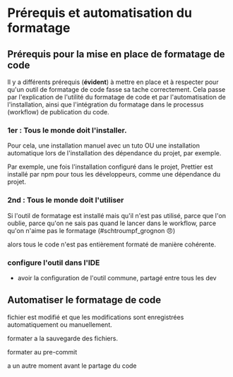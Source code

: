 # Prérequis et automatisation du formatage

## Prérequis pour la mise en place de formatage de code

Il y a différents prérequis \(**évident**\) à mettre en place et à respecter pour qu'un outil de formatage de code fasse sa tache correctement. Cela passe par l'explication de l'utilité du formatage de code et par l'automatisation de l'installation, ainsi que l'intégration du formatage dans le processus \(workflow\) de publication du code.

### 1er : Tous le monde doit l'installer. 

Pour cela, une installation manuel avec un tuto OU une installation automatique lors de l'installation des dépendance du projet, par exemple.

Par exemple, une fois l'installation configuré dans le projet, Prettier est installé par npm pour tous les développeurs, comme une dépendance du projet.

### 2nd : Tous le monde doit l'utiliser

Si l'outil de formatage est installé mais qu'il n'est pas utilisé, parce que l'on oublie, parce qu'on ne sais pas quand le lancer dans le workflow, parce qu'on n'aime pas le formatage \(\#schtroumpf\_grognon 😠\)

alors tous le code n'est pas entièrement formaté de manière cohérente.

### configure l'outil dans l'IDE

* avoir la configuration de l'outil commune, partagé entre tous les dev

## Automatiser le formatage de code

fichier est modifié et que les modifications sont enregistrées automatiquement ou manuellement.

formater a la sauvegarde des fichiers.

formater au pre-commit

a un autre moment avant le partage du code



